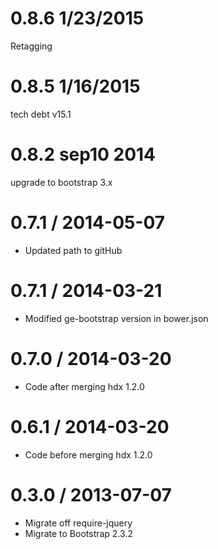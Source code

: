0.8.6 1/23/2015
==================
Retagging

0.8.5 1/16/2015
==================
tech debt v15.1


0.8.2 sep10 2014
=================
upgrade to bootstrap 3.x

0.7.1 / 2014-05-07
==================
* Updated path to gitHub

0.7.1 / 2014-03-21
==================
* Modified ge-bootstrap version in bower.json

0.7.0 / 2014-03-20
==================
* Code after merging hdx 1.2.0

0.6.1 / 2014-03-20
==================
* Code before merging hdx 1.2.0

0.3.0 / 2013-07-07
==================
* Migrate off require-jquery
* Migrate to Bootstrap 2.3.2


